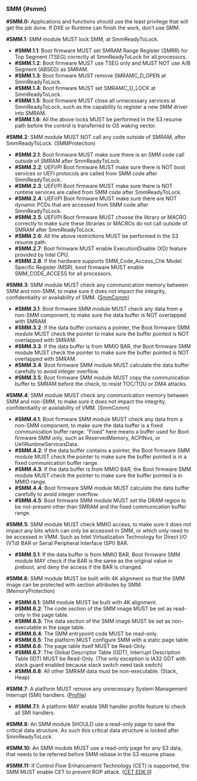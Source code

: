 ### SMM {#smm}

**#SMM.0:** Applications and functions should use the least privilege that will get the job done. If DXE or Runtime can finish the work, don’t use SMM.

**#SMM.1**: SMM module MUST lock SMM, at SmmReadyToLock.

*   **#SMM.1.1**: Boot firmware MUST set SMRAM Range Register (SMRR) for Top Segment (TSEG) correctly at SmmReadyToLock for all processors.
*   **#SMM.1.2**: Boot firmware MUST use TSEG only and MUST NOT use A/B Segment (ABSEG) as SMRAM.
*   **#SMM.1.3**: Boot firmware MUST remove SMRAMC_D_OPEN at SmmReadyToLock.
*   **#SMM.1.4**: Boot firmware MUST set SMRAMC_D_LOCK at SmmReadyToLock.
*   **#SMM.1.5**: Boot firmware MUST close all unnecessary services at SmmReadyToLock, such as the capability to register a new SMM driver into SMRAM.
*   **#SMM.1.6**: All the above locks MUST be performed in the S3 resume path before the control is transferred to OS waking vector.

**#SMM.2**: SMM module MUST NOT call any code outside of SMRAM, after SmmReadyToLock. (SMMProtection)

*   **#SMM.2.1**: Boot firmware MUST make sure there is an SMM code call outside of SMRAM after SmmReadyToLock.
*   **#SMM.2.2**: UEFI/PI Boot firmware MUST make sure there is NOT boot services or UEFI protocols are called from SMM code after SmmReadyToLock.
*   **#SMM.2.3**: UEFI/PI Boot firmware MUST make sure there is NOT runtime services are called from SMM code after SmmReadyToLock.
*   **#SMM.2.4**: UEFI/PI Boot firmware MUST make sure there are NOT dynamic PCDs that are accessed from SMM code after SmmReadyToLock.
*   **#SMM.2.5**: UEFI/PI Boot firmware MUST choose the library or MACRO correctly to make sure these libraries or MACROs do not call outside of SMRAM after SmmReadyToLock.
*   **#SMM.2.6**: All the above restrictions MUST be performed in the S3 resume path.
*   **#SMM.2.7**: Boot firmware MUST enable ExecutionDisable (XD) feature provided by Intel CPU.
*   **#SMM.2.8**: If the hardware supports SMM_Code_Access_Chk Model Specific Register (MSR), boot firmware MUST enable SMM_CODE_ACCESS for all processors.

**#SMM.3**: SMM module MUST check any communication memory between SMM and non-SMM, to make sure it does not impact the integrity, confidentiality or availability of SMM. ([SmmComm](https://github.com/tianocore-docs/Docs/raw/master/White_Papers/A_Tour_Beyond_BIOS_Secure_SMM_Communication.pdf))

*   **#SMM.3.1**: Boot firmware SMM module MUST check any data from a non-SMM component, to make sure the data buffer is NOT overlapped with SMRAM.
*   **#SMM.3.2**: If the data buffer contains a pointer, the Boot firmware SMM module MUST check the pointer to make sure the buffer pointed is NOT overlapped with SMRAM.
*   **#SMM.3.3**: If the data buffer is from MMIO BAR, the Boot firmware SMM module MUST check the pointer to make sure the buffer pointed is NOT overlapped with SMRAM.
*   **#SMM.3.4**: Boot firmware SMM module MUST calculate the data buffer carefully to avoid integer overflow.
*   **#SMM.3.5**: Boot firmware SMM module MUST copy the communication buffer to SMRAM before the check, to resist TOC/TOU or DMA attacks.

**#SMM.4**: SMM module MUST check any communication memory between SMM and non-SMM, to make sure it does not impact the integrity, confidentiality or availability of VMM. (SmmComm)

*   **#SMM.4.1**: Boot firmware SMM module MUST check any data from a non-SMM component, to make sure the data buffer is a fixed communication buffer range. “Fixed” here means a buffer used for Boot firmware SMM only, such as ReservedMemory, ACPINvs, or UefiRuntimeServicesData.
*   **#SMM.4.2**: If the data buffer contains a pointer, the Boot firmware SMM module MUST check the pointer to make sure the buffer pointed is in a fixed communication buffer range.
*   **#SMM.4.3**: If the data buffer is from MMIO BAR, the Boot firmware SMM module MUST check the pointer to make sure the buffer pointed is in MMIO range.
*   **#SMM.4.4**: Boot firmware SMM module MUST calculate the data buffer carefully to avoid integer overflow.
*   **#SMM.4.5**: Boot firmware SMM module MUST set the DRAM region to be not-present other than SMRAM and the fixed communication buffer range.

**#SMM.5**: SMM module MUST check MMIO access, to make sure it does not impact any bits which can only be accessed in SMM, or which only need to be accessed in VMM. Such as Intel Virtualization Technology for Direct I/O (VTd) BAR or Serial Peripheral Interface (SPI) BAR.

*   **#SMM.5.1**: If the data buffer is from MMIO BAR, Boot firmware SMM module MAY check if the BAR is the same as the original value in preboot, and deny the access if the BAR is changed.

**#SMM.6**: SMM module MUST be built with 4K alignment so that the SMM image can be protected with section attributes by SMM. (MemoryProtection)

*   **#SMM.6.1**: SMM module MUST be built with 4K alignment.
*   **#SMM.6.2**: The code section of the SMM image MUST be set as read-only in the page table.
*   **#SMM.6.3**: The data section of the SMM image MUST be set as non-executable in the page table.
*   **#SMM.6.4**: The SMM entrypoint code MUST be read-only.
*   **#SMM.6.5**: The platform MUST configure SMM with a static page table.
*   **#SMM.6.6**: The page table itself MUST be Read-Only.
*   **#SMM.6.7**: The Global Descriptor Table (GDT), Interrupt Description Table (IDT) MUST be Read-Only. (The only exception is IA32 GDT with stack guard enabled because stack switch need task switch)
*   **#SMM.6.8**: All other SMRAM data must be non-executable. (Stack, Heap)

**#SMM.7**: A platform MUST remove any unnecessary System Management Interrupt (SMI) handlers. ([Profile](https://github.com/tianocore-docs/Docs/raw/master/White_Papers/A_Tour_Beyond_BIOS_Implementing_Profiling_in_EDK_II.pdf))

*   **#SMM.7.1**: A platform MAY enable SMI handler profile feature to check all SMI handlers.

**#SMM.8**: An SMM module SHOULD use a read-only page to save the critical data structure. As such this critical data structure is locked after SmmReadyToLock.

**#SMM.10**: An SMM module MUST use a read-only page for any S3 data, that needs to be referred before SMM rebase in the S3 resume phase.

**#SMM.11:** If Control Flow Enhancement Technology (CET) is supported, the SMM MUST enable CET to prevent ROP attack. ([CET EDK II](https://github.com/tianocore/tianocore.github.io/wiki/CET-in-SMM))